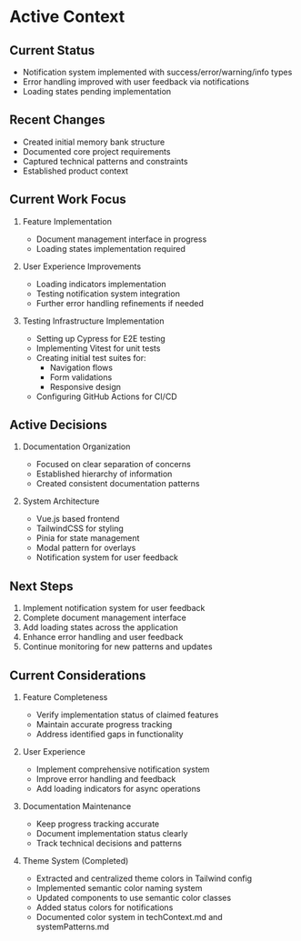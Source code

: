 # Active Context

## Current Status

- Notification system implemented with success/error/warning/info types
- Error handling improved with user feedback via notifications
- Loading states pending implementation

## Recent Changes

- Created initial memory bank structure
- Documented core project requirements
- Captured technical patterns and constraints
- Established product context

## Current Work Focus

1. Feature Implementation
   - Document management interface in progress
   - Loading states implementation required

2. User Experience Improvements
   - Loading indicators implementation
   - Testing notification system integration
   - Further error handling refinements if needed

3. Testing Infrastructure Implementation
   - Setting up Cypress for E2E testing
   - Implementing Vitest for unit tests
   - Creating initial test suites for:
     - Navigation flows
     - Form validations
     - Responsive design
   - Configuring GitHub Actions for CI/CD

## Active Decisions

1. Documentation Organization
   - Focused on clear separation of concerns
   - Established hierarchy of information
   - Created consistent documentation patterns

2. System Architecture
   - Vue.js based frontend
   - TailwindCSS for styling
   - Pinia for state management
   - Modal pattern for overlays
   - Notification system for user feedback

## Next Steps

1. Implement notification system for user feedback
2. Complete document management interface
3. Add loading states across the application
4. Enhance error handling and user feedback
5. Continue monitoring for new patterns and updates

## Current Considerations

1. Feature Completeness
   - Verify implementation status of claimed features
   - Maintain accurate progress tracking
   - Address identified gaps in functionality

2. User Experience
   - Implement comprehensive notification system
   - Improve error handling and feedback
   - Add loading indicators for async operations

3. Documentation Maintenance
   - Keep progress tracking accurate
   - Document implementation status clearly
   - Track technical decisions and patterns

4. Theme System (Completed)
   - Extracted and centralized theme colors in Tailwind config
   - Implemented semantic color naming system
   - Updated components to use semantic color classes
   - Added status colors for notifications
   - Documented color system in techContext.md and systemPatterns.md
